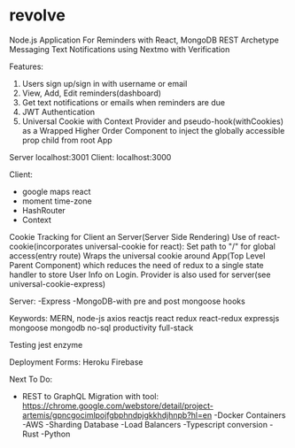 # revolve
Node.js Application For Reminders with React, MongoDB REST Archetype
Messaging Text Notifications using Nextmo with Verification

Features:
1. Users sign up/sign in with username or email
2. View, Add, Edit reminders(dashboard)
3. Get text notifications or emails when reminders are due
4. JWT Authentication
5. Universal Cookie with Context Provider and pseudo-hook(withCookies) as a Wrapped Higher Order Component to inject the globally accessible prop child from root App


Server localhost:3001
Client: localhost:3000

Client:
- google maps react
- moment time-zone
- HashRouter
- Context 

Cookie Tracking for Client an Server(Server Side Rendering)
Use of react-cookie(incorporates universal-cookie for react):
<CookieProvider> </CookieProvider>
Set path to "/" for global access(entry route)
Wraps the universal cookie around App(Top Level Parent Component) which reduces the need of redux to a single state handler to store User Info on Login.
Provider is also used for server(see universal-cookie-express)


Server:
-Express
-MongoDB-with pre and post mongoose hooks


Keywords: 
MERN,
node-js
axios
reactjs
react
redux
react-redux
expressjs
mongoose
mongodb
no-sql
productivity
full-stack

Testing
jest
enzyme


Deployment Forms:
Heroku
Firebase



Next To Do:
- REST to GraphQL Migration with tool: https://chrome.google.com/webstore/detail/project-artemis/gpncgocimlpojfgbphndpjgkkhdjhnpb?hl=en
-Docker Containers
-AWS
-Sharding Database
-Load Balancers
-Typescript conversion
-Rust
-Python
